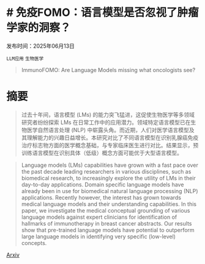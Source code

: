 # # 免疫FOMO：语言模型是否忽视了肿瘤学家的洞察？

发布时间：2025年06月13日

`LLM应用` `生物医学`

> ImmunoFOMO: Are Language Models missing what oncologists see?

# 摘要

> 过去十年间，语言模型 (LMs) 的能力突飞猛进，这促使生物医学等多领域研究者纷纷探索 LMs 在日常工作中的应用潜力。领域特定语言模型已在生物医学自然语言处理 (NLP) 中崭露头角。而近期，人们对医学语言模型及其理解能力的兴趣日益增长。本研究对比了不同语言模型在识别乳腺癌免疫治疗标志物方面的医学概念基础，与专家临床医生进行对比。结果显示，预训练语言模型在识别具体（低级）概念方面可能优于大型语言模型。

> Language models (LMs) capabilities have grown with a fast pace over the past decade leading researchers in various disciplines, such as biomedical research, to increasingly explore the utility of LMs in their day-to-day applications. Domain specific language models have already been in use for biomedical natural language processing (NLP) applications. Recently however, the interest has grown towards medical language models and their understanding capabilities. In this paper, we investigate the medical conceptual grounding of various language models against expert clinicians for identification of hallmarks of immunotherapy in breast cancer abstracts. Our results show that pre-trained language models have potential to outperform large language models in identifying very specific (low-level) concepts.

[Arxiv](https://arxiv.org/abs/2506.11478)